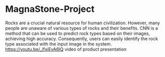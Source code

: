 # MagnaStone-Project
Rocks are a crucial natural resource for human civilization. However, many people are unaware of various types of rocks and their benefits. CNN is a method that can be used to predict rock types based on their images, achieving high accuracy. Consequently, users can easily identify the rock type associated with the input image in the system. https://youtu.be/_lfxiEyA6IQ video of product presentation
